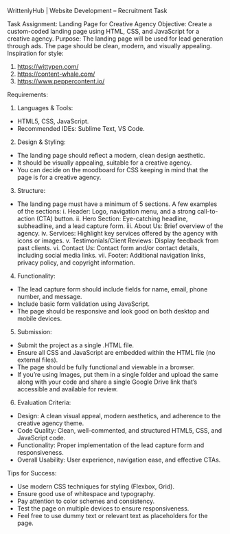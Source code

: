 WrittenlyHub | Website Development – Recruitment Task

Task Assignment: Landing Page for Creative Agency
Objective: Create a custom-coded landing page using HTML, CSS, and JavaScript for a creative agency. 
Purpose: The landing page will be used for lead generation through ads. 
The page should be clean, modern, and visually appealing.
Inspiration for style: 
1.	https://wittypen.com/ 
2.	https://content-whale.com/
3.	https://www.peppercontent.io/

Requirements:
1.	Languages & Tools:
-	HTML5, CSS, JavaScript.
-	Recommended IDEs: Sublime Text, VS Code.

2.	Design & Styling:
-	The landing page should reflect a modern, clean design aesthetic.
-	It should be visually appealing, suitable for a creative agency.
-	You can decide on the moodboard for CSS keeping in mind that the page is for a creative agency.

3.	Structure:
-	The landing page must have a minimum of 5 sections. A few examples of the sections:
i.	Header: Logo, navigation menu, and a strong call-to-action (CTA) button.
ii.	Hero Section: Eye-catching headline, subheadline, and a lead capture form.
iii.	About Us: Brief overview of the agency.
iv.	Services: Highlight key services offered by the agency with icons or images.
v.	Testimonials/Client Reviews: Display feedback from past clients.
vi.	Contact Us: Contact form and/or contact details, including social media links.
vii.	Footer: Additional navigation links, privacy policy, and copyright information.

4.	Functionality:
-	The lead capture form should include fields for name, email, phone number, and message.
-	Include basic form validation using JavaScript.
-	The page should be responsive and look good on both desktop and mobile devices.

5.	Submission:
-	Submit the project as a single .HTML file.
-	Ensure all CSS and JavaScript are embedded within the HTML file (no external files).
-	The page should be fully functional and viewable in a browser.
-	If you’re using Images, put them in a single folder and upload the same along with your code and share a single Google Drive link that’s accessible and available for review.

6.	Evaluation Criteria:
-	Design: A clean visual appeal, modern aesthetics, and adherence to the creative agency theme.
-	Code Quality: Clean, well-commented, and structured HTML5, CSS, and JavaScript code.
-	Functionality: Proper implementation of the lead capture form and responsiveness.
-	Overall Usability: User experience, navigation ease, and effective CTAs.

Tips for Success:
-	Use modern CSS techniques for styling (Flexbox, Grid).
-	Ensure good use of whitespace and typography.
-	Pay attention to color schemes and consistency.
-	Test the page on multiple devices to ensure responsiveness.
-	Feel free to use dummy text or relevant text as placeholders for the page.

